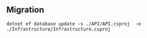 ## Migration
`dotnet ef database update -s ./API/API.csproj  -o ./Infrastructure/Infrastructure.csproj `